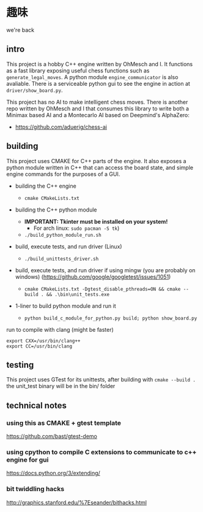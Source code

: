# 趣味
we're back

## intro
This project is a hobby C++ engine written by OhMesch and I. It functions as a fast library exposing useful chess functions such as `generate_legal_moves`. A python module `engine_communicator` is also avaliable. There is a serviceable python gui to see the engine in action at `driver/show_board.py`.

This project has no AI to make intelligent chess moves. There is another repo written by OhMesch and I that consumes this library to write both a Minimax based AI and a Montecarlo AI based on Deepmind's AlphaZero:
* https://github.com/aduerig/chess-ai


## building
This project uses CMAKE for C++ parts of the engine. It also exposes a python module written in C++ that can access the board state, and simple engine commands for the purposes of a GUI.

* building the C++ engine
  * `cmake CMakeLists.txt`

* building the C++ python module
  * **IMPORTANT: Tkinter must be installed on your system!** 
    * For arch linux: `sudo pacman -S tk`)
  * `./build_python_module_run.sh`

* build, execute tests, and run driver (Linux)
  * `./build_unittests_driver.sh`

* build, execute tests, and run driver if using mingw (you are probably on windows) (https://github.com/google/googletest/issues/1051)
  * `cmake CMakeLists.txt -Dgtest_disable_pthreads=ON && cmake --build . && .\bin\unit_tests.exe`

* 1-liner to build python module and run it
  * `python build_c_module_for_python.py build; python show_board.py`

run to compile with clang (might be faster) 
```
export CXX=/usr/bin/clang++
export CC=/usr/bin/clang
```


## testing
This project uses GTest for its unittests, after building with `cmake --build .` the unit_test binary will be in the bin/ folder

## technical notes
### using this as CMAKE + gtest template
https://github.com/bast/gtest-demo

### using cpython to compile C extensions to communicate to c++ engine for gui
https://docs.python.org/3/extending/

### bit twiddling hacks
http://graphics.stanford.edu/%7Eseander/bithacks.html
